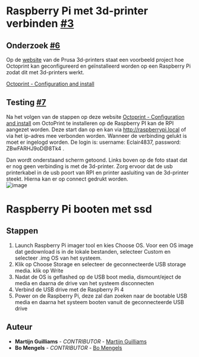 # Raspberry Pi met 3d-printer verbinden [#3](https://github.com/12003586/PEM-3D-printer/issues/3)

## Onderzoek [#6](https://github.com/12003586/PEM-3D-printer/issues/6)
Op de [website](https://www.prusa3d.com/#_ga=2.234599902.1193074351.1663597125-2091642634.1663597125) van de Prusa 3d-printers staat een voorbeeld project hoe Octoprint kan geconfigureerd en geïnstalleerd worden op een Raspberry Pi zodat dit met 3d-printers werkt. 

[Octoprint - Configuration and install](https://help.prusa3d.com/article/octoprint-configuration-and-install_2182)

## Testing [#7](https://github.com/12003586/PEM-3D-printer/issues/7)
Na het volgen van de stappen op deze website [Octoprint - Configuration and install](https://help.prusa3d.com/article/octoprint-configuration-and-install_2182) om OctoPrint te installeren op de Raspberry PI kan de RPI aangezet worden. Deze start dan op en kan via http://raspberrypi.local of via het ip-adres mee verbonden worden. Wanneer de verbinding gelukt is moet er ingelogd worden. De login is: username: Eclair4837, password: ZBwFARHJ9oD@8Tk4 .

Dan wordt onderstaand scherm getoond. Links boven op de foto staat dat er nog geen verbinding is met de 3d-printer. Zorg ervoor dat de usb printerkabel in de usb poort van RPI en printer aasluiting van de 3d-printer steekt. Hierna kan er op connect gedrukt worden. </Br>
![image](https://user-images.githubusercontent.com/56915229/192243268-a17fac71-4925-4771-aa13-894883801602.png)
</Br>


# Raspberry Pi booten met ssd

## Stappen

1. Launch Raspberry Pi imager tool en kies Choose OS. Voor een OS image dat gedownload is in de lokale bestanden, selecteer Custom en selecteer .img OS van het systeem.
2. Klik op Choose Storage en selecteer de geconnecteerde USB storage media. klik op Write
3. Nadat de OS is geflashed op de USB boot media, dismount/eject de media en daarna de drive van het systeem disconnecten
4. Verbind de USB drive met de Raspberry Pi 4
5. Power on de Raspberry Pi, deze zal dan zoeken naar de bootable USB media en daarna het systeem booten vanuit de geconnecteerde USB drive 

## Auteur
- **Martijn Guilliams** - _CONTRIBUTOR_ - [Martijn Guilliams](https://github.com/MartijnGuilliamsPXL)
- **Bo Mengels** - _CONTRIBUTOR_ - [Bo Mengels](https://github.com/12003586)
